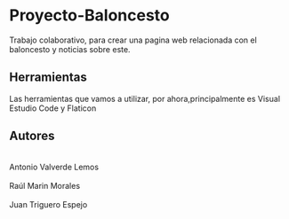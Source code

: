 # Proyecto-Baloncesto
Trabajo colaborativo, para crear una pagina web relacionada con el baloncesto y noticias sobre este.

## Herramientas
Las herramientas que vamos a utilizar, por ahora,principalmente es Visual Estudio Code y Flaticon

## Autores
<br>Antonio Valverde Lemos</br>
<br>Raúl Marin Morales</br>
<br>Juan Triguero Espejo</br>

